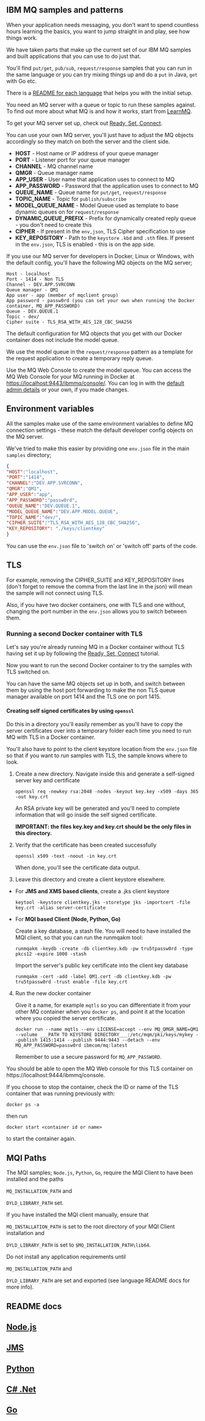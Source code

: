 ## IBM MQ samples and patterns

When your application needs messaging, you don’t want to spend countless hours learning the basics, you want to jump straight in and play, see how things work.

We have taken parts that make up the current set of our IBM MQ samples and built applications that you can use to do just that.

You'll find `put/get`, `pub/sub`, `request/response` samples that you can run in the same language or you can try mixing things up and do a `put` in Java, `get` with Go etc.

There is a [README for each language](#readme-docs) that helps you with the initial setup.

You need an MQ server with a queue or topic to run these samples against. To find out more about what MQ is and how it works, start from [LearnMQ](https://developer.ibm.com/messaging/learn-mq/).

To get your MQ server set up, check out [Ready, Set, Connect](https://developer.ibm.com/messaging/learn-mq/mq-tutorials/mq-connect-to-queue-manager/).

You can use your own MQ server, you'll just have to adjust the MQ objects accordingly so they match on both the server and the client side.

* **HOST** - Host name or IP address of your queue manager
* **PORT** - Listener port for your queue manager
* **CHANNEL** - MQ channel name
* **QMGR** - Queue manager name
* **APP_USER** - User name that application uses to connect to MQ
* **APP_PASSWORD** - Password that the application uses to connect to MQ
* **QUEUE_NAME** - Queue name for `put/get`, `request/response`
* **TOPIC_NAME** - Topic for `publish/subscribe`
* **MODEL_QUEUE_NAME** - Model Queue used as template to base dynamic queues on for `request/response`
* **DYNAMIC_QUEUE_PREFIX** - Prefix for dynamically created reply queue - you don't need to create this
* **CIPHER** - If present in the `env,json`, TLS Cipher specification to use
* **KEY_REPOSITORY** - Path to the `keystore` `.kbd` and `.sth` files. If present in the `env.json`, TLS is enabled - this is on the app side.

If you use our MQ server for developers in Docker, Linux or Windows, with the default config, you'll have the following MQ objects on the MQ server;

~~~Text
Host - localhost
Port - 1414 - Non TLS
Channel - DEV.APP.SVRCONN
Queue manager - QM1
App user - app (member of mqclient group)
App password - passw0rd (you can set your own when running the Docker container, MQ_APP_PASSWORD)
Queue - DEV.QUEUE.1
Topic - dev/
Cipher suite - TLS_RSA_WITH_AES_128_CBC_SHA256
~~~

The default configuration for MQ objects that you get with our Docker container does not include the model queue.

We use the model queue in the `request/response` pattern as a template for the request application to create a temporary reply queue.

Use the MQ Web Console to create the model queue. You can access the MQ Web Console for your MQ running in Docker at [https://localhost:9443/ibmmq/console/](https://localhost:9443/ibmmq/console/). You can log in with the [default admin details](https://github.com/ibm-messaging/mq-container/blob/4d4051312eb9d95a086e2ead76482d1f1616d149/docs/developer-config.md#web-console) or your own, if you made changes.

## Environment variables

All the samples make use of the same environment variables to define MQ connection settings - these match the default developer config objects on the MQ server.

We've tried to make this easier by providing one `env.json` file in the main `samples` directory;

```JSON
{
"HOST":"localhost",
"PORT":"1414",
"CHANNEL":"DEV.APP.SVRCONN",
"QMGR":"QM1",
"APP_USER":"app",
"APP_PASSWORD":"passw0rd",
"QUEUE_NAME":"DEV.QUEUE.1",
"MODEL_QUEUE_NAME":"DEV.APP.MODEL.QUEUE",
"TOPIC_NAME":"dev/",
"CIPHER_SUITE":"TLS_RSA_WITH_AES_128_CBC_SHA256",
"KEY_REPOSITORY": "./keys/clientkey"
}
```

You can use the `env.json` file to 'switch on' or 'switch off' parts of the code.

## TLS

For example, removing the CIPHER_SUITE and KEY_REPOSITORY lines (don't forget to remove the comma from the last line in the json)
will mean the sample will not connect using TLS.

Also, if you have two docker containers, one with TLS and one without, changing the port number in the `env.json` allows you to switch between them.

### Running a second Docker container with TLS

Let's say you're already running MQ in a Docker container without TLS having set it up by following the [Ready, Set, Connect](https://developer.ibm.com/messaging/learn-mq/mq-tutorials/mq-connect-to-queue-manager/) tutorial.

Now you want to run the second Docker container to try the samples with TLS switched on.

You can have the same MQ objects set up in both, and switch between them by using the host port forwarding to make the non TLS queue manager available on port 1414 and the TLS one on port 1415.

#### Creating self signed certificates by using `openssl`

Do this in a directory you'll easily remember as you'll have to copy the server certificates over into a temporary folder each time you need to run MQ with TLS in a Docker container.

You'll also have to point to the client keystore location from the `env.json` file so that if you want to run samples with TLS, the sample knows where to look.

1. Create a new directory. Navigate inside this and generate a self-signed server key and certificate

   `openssl req -newkey rsa:2048 -nodes -keyout key.key -x509 -days 365 -out key.crt`

   An RSA private key will be generated and you'll need to complete information that will go inside the self signed certificate.

   **IMPORTANT: the files key.key and key.crt should be the only files in this directory.**

2. Verify that the certificate has been created successfully

   `openssl x509 -text -noout -in key.crt`

   When done, you'll see the certificate data output.

3. Leave this directory and create a client keystore elsewhere.

 - For **JMS and XMS based clients**, create a .jks client keystore

    `keytool -keystore clientkey.jks -storetype jks -importcert -file key.crt -alias server-certificate`

 - For **MQI based Client (Node, Python, Go)**

    Create a key database, a stash file. You will need to have installed the MQI client, so that you can run the runmqakm tool:

    `runmqakm -keydb -create -db clientkey.kdb -pw tru5tpassw0rd -type pkcs12 -expire 1000 -stash`

    Import the server's public key certificate into the client key database

    `runmqakm -cert -add -label QM1.cert -db clientkey.kdb -pw tru5tpassw0rd -trust enable -file key.crt`

4. Run the new docker container

    Give it a name, for example `mqtls` so you can differentiate it from your other MQ container when you `docker ps`, and point it at the location where you copied the server certificate.

    `docker run --name mqtls --env LICENSE=accept --env MQ_QMGR_NAME=QM1 --volume ___PATH TO KEYSTORE DIRECTORY___:/etc/mqm/pki/keys/mykey --publish 1415:1414 --publish 9444:9443 --detach --env MQ_APP_PASSWORD=passw0rd ibmcom/mq:latest`

    Remember to use a secure password for `MQ_APP_PASSWORD`.

You should be able to open the MQ Web console for this TLS container on https://localhost:9444/ibmmq/console.

If you choose to stop the container, check the ID or name of the TLS container that was running previously with:

`docker ps -a`

then run

`docker start <container id or name>`

to start the container again.

## MQI Paths
The MQI samples; `Node.js`, `Python`, `Go`, require the MQI Client to have been
installed and the paths

`MQ_INSTALLATION_PATH` and

`DYLD_LIBRARY_PATH` set.

If you have installed the MQI client manually, ensure that

`MQ_INSTALLATION_PATH` is set to the root directory of your MQI Client installation and

`DYLD_LIBRARY_PATH` is set to `$MQ_INSTALLATION_PATH\lib64`.

Do not install any application requirements until

`MQ_INSTALLATION_PATH` and

`DYLD_LIBRARY_PATH` are set and exported (see language README docs for more info).

## README docs

## [Node.js](/Node.js/README.md)
## [JMS](/JMS/README.md)
## [Python](/Python/README.md)
## [C# .Net](/dotnet/README.md)
## [Go](/Go/README.md)

